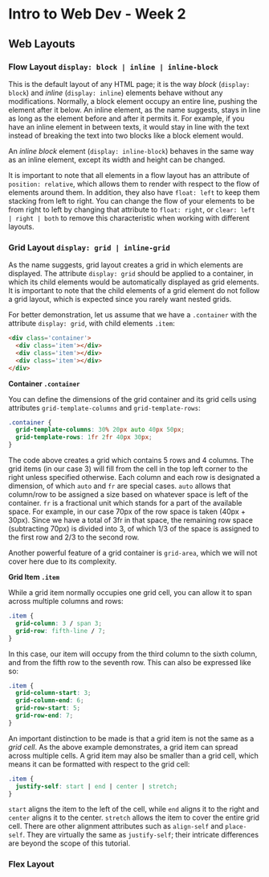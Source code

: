 # Intro to Web Dev - Week 2

## Web Layouts

### Flow Layout `display: block | inline | inline-block`
This is the default layout of any HTML page; it is the way _block_ (`display: block`) and _inline_ (`display: inline`) elements behave without any modifications. Normally, a block element occupy an entire line, pushing the element after it below. An inline element, as the name suggests, stays in line as long as the element before and after it permits it. For example, if you have an inline element in between texts, it would stay in line with the text instead of breaking the text into two blocks like a block element would.

An _inline block_ element (`display: inline-block`) behaves in the same way as an inline element, except its width and height can be changed.

It is important to note that all elements in a flow layout has an attribute of `position: relative`, which allows them to render with respect to the flow of elements around them. In addition, they also have `float: left` to keep them stacking from left to right. You can change the flow of your elements to be from right to left by changing that attribute to `float: right`, or `clear: left | right | both` to remove this characteristic when working with different layouts.

### Grid Layout `display: grid | inline-grid`
As the name suggests, grid layout creates a grid in which elements are displayed. The attribute `display: grid` should be applied to a container, in which its child elements would be automatically displayed as grid elements. It is important to note that the child elements of a grid element do not follow a grid layout, which is expected since you rarely want nested grids.

For better demonstration, let us assume that we have a `.container` with the attribute `display: grid`, with child elements `.item`:
```html
<div class='container'>
  <div class='item'></div>
  <div class='item'></div>
  <div class='item'></div>
</div>
```
**Container `.container`**

You can define the dimensions of the grid container and its grid cells using attributes `grid-template-columns` and `grid-template-rows`:
```css
.container {
  grid-template-columns: 30% 20px auto 40px 50px;
  grid-template-rows: 1fr 2fr 40px 30px;
}
```
The code above creates a grid which contains 5 rows and 4 columns. The grid items (in our case 3) will fill from the cell in the top left corner to the right unless specified otherwise. Each column and each row is designated a dimension, of which `auto` and `fr` are special cases. `auto` allows that column/row to be assigned a size based on whatever space is left of the container. `fr` is a fractional unit which stands for a part of the available space. For example, in our case 70px of the row space is taken (40px + 30px). Since we have a total of 3fr in that space, the remaining row space (subtracting 70px) is divided into 3, of which 1/3 of the space is assigned to the first row and 2/3 to the second row.

Another powerful feature of a grid container is `grid-area`, which we will not cover here due to its complexity.

**Grid Item `.item`**

While a grid item normally occupies one grid cell, you can allow it to span across multiple columns and rows:
```css
.item {
  grid-column: 3 / span 3;
  grid-row: fifth-line / 7;
}
```
In this case, our item will occupy from the third column to the sixth column, and from the fifth row to the seventh row. This can also be expressed like so:
```css
.item {
  grid-column-start: 3;
  grid-column-end: 6;
  grid-row-start: 5;
  grid-row-end: 7;
}
```
An important distinction to be made is that a grid item is not the same as a _grid cell_. As the above example demonstrates, a grid item can spread across multiple cells. A grid item may also be smaller than a grid cell, which means it can be formatted with respect to the grid cell:
```css
.item {
  justify-self: start | end | center | stretch;
}
```
`start` aligns the item to the left of the cell, while `end` aligns it to the right and `center` aligns it to the center. `stretch` allows the item to cover the entire grid cell. There are other alignment attributes such as `align-self` and `place-self`. They are virtually the same as `justify-self`; their intricate differences are beyond the scope of this tutorial.

### Flex Layout
